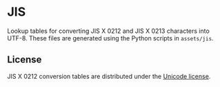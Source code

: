 # JIS

Lookup tables for converting JIS X 0212 and JIS X 0213 characters into UTF-8. These files are generated using the Python scripts in `assets/jis`.

## License

JIS X 0212 conversion tables are distributed under the [Unicode license](http://www.unicode.org/copyright.html). 